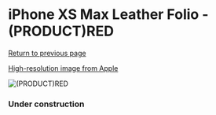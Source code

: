 # iPhone XS Max Leather Folio - (PRODUCT)RED

[Return to previous page](/iphone_x)

[High-resolution image from Apple](https://store.storeimages.cdn-apple.com/8756/as-images.apple.com/is/MRX32?wid=4500&hei=4500&fmt=png)

<div style="width: 384px"><img src="/everyphone/MRX32.png" alt="(PRODUCT)RED"></div>

### Under construction
